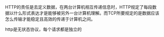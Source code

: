 HTTP的责任是去定义数据，在两台计算机相互传递信息时，HTTP规定了每段数据以什么形式表达才是能够被另外一台计算机理解。而TCP所要规定的是数据应该怎么传输才能稳定且高效的传递于计算机之间。

http是无状态协议，每个请求都是独立的